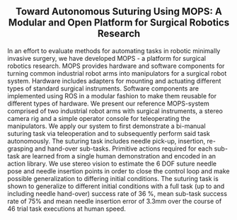 <div align="center"> <h2> Toward Autonomous Suturing Using MOPS: A Modular and Open Platform for Surgical Robotics Research </h2> </div>

In an effort to evaluate methods for automating tasks in robotic minimally invasive surgery, we have developed MOPS - a platform for surgical robotics research. MOPS provides hardware and software components for turning common industrial robot arms into manipulators for a surgical robot system. Hardware includes adapters for mounting and actuating different types of standard surgical instruments. Software components are implemented using ROS in a modular fashion to make them reusable for different types of hardware. We present our reference MOPS-system comprised of two industrial robot arms with surgical instruments, a stereo camera rig and a simple operator console for teleoperating the manipulators. We apply our system to first demonstrate a bi-manual suturing task via teleoperation and to subsequently perform said task autonomously. The suturing task includes needle pick-up, insertion, re-grasping and hand-over sub-tasks. Primitive actions required for each sub-task are learned from a single human demonstration and encoded in an action library. We use stereo vision to estimate the 6 DOF suture needle pose and needle insertion points in order to close the control loop and make possible generalization to differing initial conditions. The suturing task is shown to generalize to different initial conditions with a full task (up to and including needle hand-over) success rate of 36 %, mean sub-task success rate of 75% and mean needle insertion error of 3.3mm over the course of 46 trial task executions at human speed.
